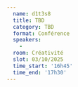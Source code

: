 ```yaml
---
  name: d1t3s8
  title: TBD
  category: TBD
  format: Conférence
  speakers: 
    - 
  room: Créativité
  slot: 03/10/2025
  time_start: '16h45'
  time_end: '17h30'
---
```

